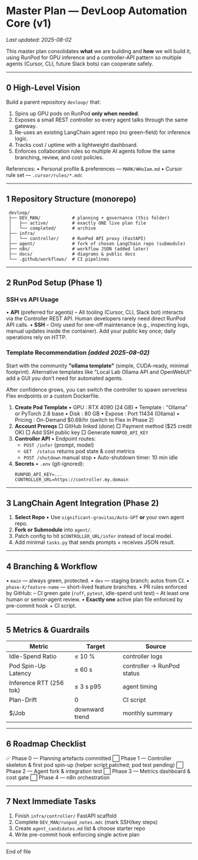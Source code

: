 # Master Plan — DevLoop Automation Core (v1)

_Last updated: 2025-08-02_

This master plan consolidates **what** we are building and **how** we will build it, using RunPod for GPU inference and a controller-API pattern so multiple agents (Cursor, CLI, future Slack bots) can cooperate safely.

---

## 0 High-Level Vision

Build a parent repository `devloop/` that:

1. Spins up GPU pods on RunPod **only when needed**.
2. Exposes a small REST controller so every agent talks through the same gateway.
3. Re-uses an existing LangChain agent repo (no green-field) for inference logic.
4. Tracks cost / uptime with a lightweight dashboard.
5. Enforces collaboration rules so multiple AI agents follow the same branching, review, and cost policies.

References:
• Personal profile & preferences — `MARK/WHoIam.md`
• Cursor rule set — `.cursor/rules/*.mdc`

---

## 1 Repository Structure (monorepo)

```
 devloop/
 ├── DEV_MAN/            # planning + governance (this folder)
 │   ├── active/         # exactly ONE live plan file
 │   └── completed/      # archive
 ├── infra/
 │   └── controller/     # RunPod API proxy (FastAPI)
 ├── agent/              # fork of chosen LangChain repo (submodule)
 ├── n8n/                # workflow JSON (added later)
 ├── docs/               # diagrams & public docs
 └── .github/workflows/  # CI pipelines
```

---

## 2 RunPod Setup (Phase 1)

### SSH vs API Usage

• **API** (preferred for agents) – All tooling (Cursor, CLI, Slack bot) interacts via the Controller REST API. Human developers rarely need direct RunPod API calls.
• **SSH** – Only used for one-off maintenance (e.g., inspecting logs, manual updates inside the container). Add your public key once; daily operations rely on HTTP.

### Template Recommendation _(added 2025-08-02)_

Start with the community **"ollama template"** (simple, CUDA-ready, minimal footprint). Alternative templates like "Local Lab Ollama API and OpenWebUI" add a GUI you don’t need for automated agents.

After confidence grows, you can switch the controller to spawn serverless Flex endpoints or a custom Dockerfile.

1. **Create Pod Template**
   • GPU : RTX 4090 (24 GB)
   • Template : "Ollama" or PyTorch 2.8 base
   • Disk : 80 GB
   • Expose : Port 11434 (Ollama)
   • Pricing : On-Demand $0.69/hr (switch to Flex in Phase 2)
2. **Account Prereqs**
   □ GitHub linked (done)
   □ Payment method ($25 credit OK)
   □ Add SSH public key
   □ Generate `RUNPOD_API_KEY`
3. **Controller API**
   • Endpoint routes:
   - `POST /infer` {prompt, model}
   - `GET  /status` returns pod state & cost metrics
   - `POST /shutdown` manual stop
     • Auto-shutdown timer: 10 min idle
4. **Secrets**
   • `.env` (git-ignored):
   ```env
   RUNPOD_API_KEY=...
   CONTROLLER_URL=https://controller.my.domain
   ```

---

## 3 LangChain Agent Integration (Phase 2)

1. **Select Repo**
   • Use `significant-gravitas/Auto-GPT` **or** your own agent repo.
2. **Fork or Submodule** into `agent/`.
3. Patch config to hit `$CONTROLLER_URL/infer` instead of local model.
4. Add minimal `tasks.py` that sends prompts + receives JSON result.

---

## 4 Branching & Workflow

• `main` — always green, protected.
• `dev` — staging branch; autos from CI.
• `phase-X/feature-name` — short-lived feature branches.
• PR rules enforced by GitHub:
– CI green gate (`ruff`, `pytest`, idle-spend unit test)
– At least one human or senior-agent review.
• **Exactly one** active plan file enforced by pre-commit hook + CI script.

---

## 5 Metrics & Guardrails

| Metric                  | Target         | Source                     |
| ----------------------- | -------------- | -------------------------- |
| Idle-Spend Ratio        | ≤ 10 %         | controller logs            |
| Pod Spin-Up Latency     | ≤ 60 s         | controller → RunPod status |
| Inference RTT (256 tok) | ≤ 3 s p95      | agent timing               |
| Plan-Drift              | 0              | CI script                  |
| $/Job                   | downward trend | monthly summary            |

---

## 6 Roadmap Checklist

✅ Phase 0 — Planning artefacts committed
⬜ Phase 1 — Controller skeleton & first pod spin-up  (helper script patched; pod test pending)
⬜ Phase 2 — Agent fork & integration test
⬜ Phase 3 — Metrics dashboard & cost gate
⬜ Phase 4 — n8n orchestration

---

## 7 Next Immediate Tasks

1. Finish `infra/controller/` FastAPI scaffold
2. Complete `DEV_MAN/runpod_notes.mdc` (mark SSH/key steps)
3. Create `agent_candidates.md` list & choose starter repo
4. Write pre-commit hook enforcing single active plan

---

End of file
